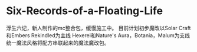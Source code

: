 ﻿# Six-Records-of-a-Floating-Life
浮生六记，新人制作的mc整合包，缓慢施工中。
目前计划初步魔改以Solar Craft和Embers Rekindled为主线
Hexerei和Nature's Aura，Botania，Malum为支线
统一魔法风格将配方串联起来的魔法魔改包。
